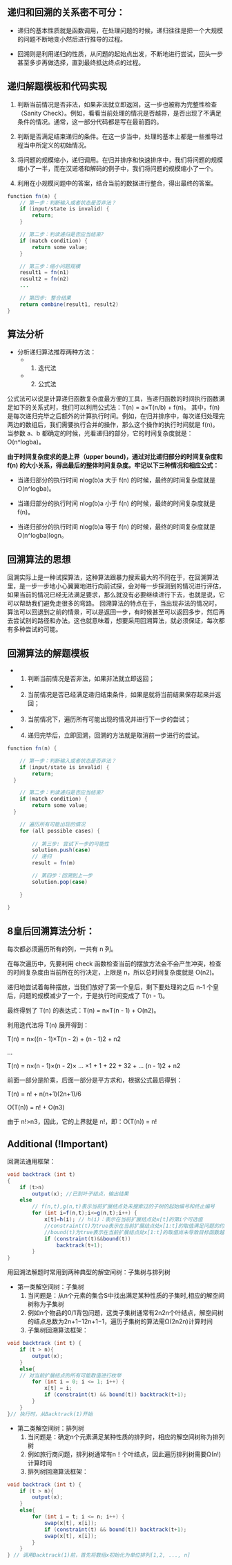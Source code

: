 ## 递归和回溯的关系密不可分：

- 递归的基本性质就是函数调用，在处理问题的时候，递归往往是把一个大规模的问题不断地变小然后进行推导的过程。

- 回溯则是利用递归的性质，从问题的起始点出发，不断地进行尝试，回头一步甚至多步再做选择，直到最终抵达终点的过程。

## 递归解题模板和代码实现

  1. 判断当前情况是否非法，如果非法就立即返回，这一步也被称为完整性检查（Sanity Check）。例如，看看当前处理的情况是否越界，是否出现了不满足条件的情况。通常，这一部分代码都是写在最前面的。

  2. 判断是否满足结束递归的条件。在这一步当中，处理的基本上都是一些推导过程当中所定义的初始情况。

  3. 将问题的规模缩小，递归调用。在归并排序和快速排序中，我们将问题的规模缩小了一半，而在汉诺塔和解码的例子中，我们将问题的规模缩小了一个。

  4. 利用在小规模问题中的答案，结合当前的数据进行整合，得出最终的答案。

```Java
function fn(n) {
    // 第一步：判断输入或者状态是否非法？
    if (input/state is invalid) {
        return;
    }

    // 第二步：判读递归是否应当结束?
    if (match condition) {
        return some value;
    }

    // 第三步：缩小问题规模
    result1 = fn(n1)
    result2 = fn(n2)
    ...

    // 第四步: 整合结果
    return combine(result1, result2)
}
```

## 算法分析
- 分析递归算法推荐两种方法：
  - 1. 迭代法
  - 2. 公式法
  
公式法可以说是计算递归函数复杂度最方便的工具，当递归函数的时间执行函数满足如下的关系式时，我们可以利用公式法：T(n) = a×T(n/b) + f(n)。
其中，f(n) 是每次递归完毕之后额外的计算执行时间。例如，在归并排序中，每次递归处理完两边的数组后，我们需要执行合并的操作，那么这个操作的执行时间就是 f(n)。
当参数 a、b 都确定的时候，光看递归的部分，它的时间复杂度就是：O(n^logba)。

**由于时间复杂度求的是上界（upper bound)，通过对比递归部分的时间复杂度和 f(n) 的大小关系，得出最后的整体时间复杂度。牢记以下三种情况和相应公式：**
  - 当递归部分的执行时间 nlog(b)a 大于 f(n) 的时候，最终的时间复杂度就是 O(n^logba)。

  - 当递归部分的执行时间 nlog(b)a 小于 f(n) 的时候，最终的时间复杂度就是 f(n)。

  - 当递归部分的执行时间 nlog(b)a 等于 f(n) 的时候，最终的时间复杂度就是 O(n^logba)logn。
  
## 回溯算法的思想
回溯实际上是一种试探算法，这种算法跟暴力搜索最大的不同在于，在回溯算法里，是一步一步地小心翼翼地进行向前试探，会对每一步探测到的情况进行评估，如果当前的情况已经无法满足要求，那么就没有必要继续进行下去，也就是说，它可以帮助我们避免走很多的弯路。
回溯算法的特点在于，当出现非法的情况时，算法可以回退到之前的情景，可以是返回一步，有时候甚至可以返回多步，然后再去尝试别的路径和办法。这也就意味着，想要采用回溯算法，就必须保证，每次都有多种尝试的可能。

## 回溯算法的解题模板
- 1. 判断当前情况是否非法，如果非法就立即返回；

- 2. 当前情况是否已经满足递归结束条件，如果是就将当前结果保存起来并返回；

- 3. 当前情况下，遍历所有可能出现的情况并进行下一步的尝试；

- 4. 递归完毕后，立即回溯，回溯的方法就是取消前一步进行的尝试。

```Java
function fn(n) {

    // 第一步：判断输入或者状态是否非法？
    if (input/state is invalid) {
        return;
  }

    // 第二步：判读递归是否应当结束?
    if (match condition) {
        return some value;
  }

    // 遍历所有可能出现的情况
    for (all possible cases) {
  
        // 第三步: 尝试下一步的可能性
        solution.push(case)
        // 递归
        result = fn(m)

        // 第四步：回溯到上一步
        solution.pop(case)
    
    }
    
}
```

## 8皇后回溯算法分析：

每次都必须遍历所有的列，一共有 n 列。

在每次遍历中，先要利用 check 函数检查当前的摆放方法会不会产生冲突，检查的时间复杂度由当前所在的行决定，上限是 n，所以总时间复杂度就是 O(n2)。

递归地尝试着每种摆放，当我们放好了第一个皇后，剩下要处理的之后 n-1 个皇后，问题的规模减少了一个，于是执行时间变成了 T(n - 1)。

 

最终得到了 T(n) 的表达式：T(n) = n×T(n - 1) + O(n2)。

 

利用迭代法将 T(n) 展开得到：

 

T(n) = n×((n - 1)×T(n - 2) +  (n - 1)2 + n2

…

T(n) = n×(n - 1)×(n - 2)× … ×1 + 1 + 22 + 32 + … (n - 1)2 + n2

 

前面一部分是阶乘，后面一部分是平方求和，根据公式最后得到：

 

T(n) = n! + n(n+1)(2n+1)/6

 

O(T(n)) = n! + O(n3)

 

由于 n!>n3，因此，它的上界就是 n!，即：O(T(n)) = n!


## Additional (!Important)

回溯法通用框架：
```Java
void backtrack (int t)  
{  
    if (t>n)   
        output(x); //已到叶子结点，输出结果  
    else  
        // f(n,t),g(n,t)表示当前扩展结点处未搜索过的子树的起始编号和终止编号
        for (int i=f(n,t);i<=g(n,t);i++) {  
            x[t]=h(i); // h(i)：表示在当前扩展结点处x[t]的第i个可选值
            //constraint(t)为true表示在当前扩展结点处x[1:t]的取值满足问题的约束条件
            //bound(t)为true表示在当前扩展结点处x[1:t]的取值尚未导致目标函数越界
            if (constraint(t)&&bound(t))  
                backtrack(t+1);  
        }  
}
```

用回溯法解题时常用到两种典型的解空间树：子集树与排列树

- 第一类解空间树：子集树 
  1. 当问题是：从n个元素的集合S中找出满足某种性质的子集时,相应的解空间树称为子集树
  2. 例如n个物品的0/1背包问题，这类子集树通常有2n2n个叶结点，解空间树的结点总数为2n+1−12n+1−1，遍历子集树的算法需Ω(2n2n)计算时间
  3. 子集树回溯算法框架：
```Java
void backtrack (int t) {
    if (t > n){
        output(x);
    }
    else{
    // 对当前扩展结点的所有可能取值进行枚举
        for (int i = 0; i <= 1; i++) {
            x[t] = i;
            if (constraint(t) && bound(t)) backtrack(t+1);
        }
    }
}// 执行时，从Backtrack(1)开始
```
- 第二类解空间树：排列树 
  1. 当问题是：确定n个元素满足某种性质的排列时，相应的解空间树称为排列树
  2. 例如旅行商问题，排列树通常有n！个叶结点，因此遍历排列树需要Ω(n!)计算时间
  3. 排列树回溯算法框架：
```Java
void backtrack (int t) {
    if (t > n){
        output(x);
    }
    else{
        for (int i = t; i <= n; i++) {
            swap(x[t], x[i]);
            if (constraint(t) && bound(t)) backtrack(t+1);
            swap(x[t], x[i]);
        }
    }
} // 调用Backtrack(1)前，首先将数组x初始化为单位排列[1,2, ..., n]
```
